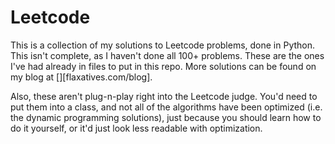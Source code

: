 # Leetcode
This is a collection of my solutions to Leetcode problems, done in Python. This
isn't complete, as I haven't done all 100+ problems. These are the ones I've had
already in files to put in this repo. More solutions can be found on my blog at
[][flaxatives.com/blog]. 

Also, these aren't plug-n-play right into the Leetcode judge. You'd need to put
them into a class, and not all of the algorithms have been optimized (i.e. the
dynamic programming solutions), just because you should learn how to do it
yourself, or it'd just look less readable with optimization.
